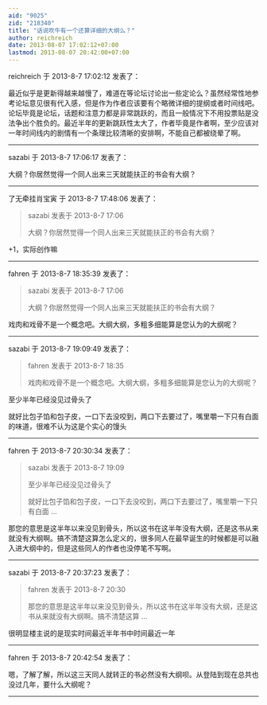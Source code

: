 ```yaml
---
aid: "9025"
zid: "218340"
title: "话说吹牛有一个还算详细的大纲么？"
author: reichreich
date: 2013-08-07 17:02:12+07:00
lastmod: 2013-08-07 20:42:00+07:00
---
```


reichreich 于 2013-8-7 17:02:12 发表了：

最近似乎是更新得越来越慢了，难道在等论坛讨论出一些定论么？虽然经常性地参考论坛意见很有代入感，但是作为作者应该要有个略微详细的提纲或者时间线吧。论坛毕竟是论坛，话题和注意力都是非常跳跃的，而且一般情况下不用投票贴是没法争出个胜负的。最近半年的更新跳跃性太大了，作者毕竟是作者啊，至少应该对一年时间线内的剧情有一个条理比较清晰的安排啊，不能自己都被绕晕了啊。

---

sazabi 于 2013-8-7 17:06:17 发表了：

大纲？你居然觉得一个同人出来三天就能扶正的书会有大纲？

---

了无牵挂肖宝寅 于 2013-8-7 17:48:06 发表了：

> sazabi 发表于 2013-8-7 17:06
>
> 大纲？你居然觉得一个同人出来三天就能扶正的书会有大纲？

+1，实际创作嘛

---

fahren 于 2013-8-7 18:35:39 发表了：

> sazabi 发表于 2013-8-7 17:06
>
> 大纲？你居然觉得一个同人出来三天就能扶正的书会有大纲？

戏肉和戏骨不是一个概念吧。大纲大纲，多粗多细能算是您认为的大纲呢？

---

sazabi 于 2013-8-7 19:09:49 发表了：

> fahren 发表于 2013-8-7 18:35
>
> 戏肉和戏骨不是一个概念吧。大纲大纲，多粗多细能算是您认为的大纲呢？

至少半年已经没见过骨头了

就好比包子馅和包子皮，一口下去没咬到，两口下去要过了，嘴里嚼一下只有白面的味道，很难不认为这是个实心的馒头

---

fahren 于 2013-8-7 20:30:34 发表了：

> sazabi 发表于 2013-8-7 19:09
>
> 至少半年已经没见过骨头了
>
> 就好比包子馅和包子皮，一口下去没咬到，两口下去要过了，嘴里嚼一下只有白面 ...

那您的意思是这半年以来没见到骨头，所以这书在这半年没有大纲，还是这书从来就没有大纲啊。搞不清楚这算怎么定义的，很多同人在最早诞生的时候都是可以融入进大纲中的，但是这些同人的作者也没停笔不写啊。

---

sazabi 于 2013-8-7 20:37:23 发表了：

> fahren 发表于 2013-8-7 20:30
>
> 那您的意思是这半年以来没见到骨头，所以这书在这半年没有大纲，还是这书从来就没有大纲啊。搞不清楚这算 ...

很明显楼主说的是现实时间最近半年书中时间最近一年

---

fahren 于 2013-8-7 20:42:54 发表了：

嗯，了解了解，所以这三天同人就转正的书必然没有大纲呗。从登陆到现在总共也没过几年，要什么大纲呢？

---
